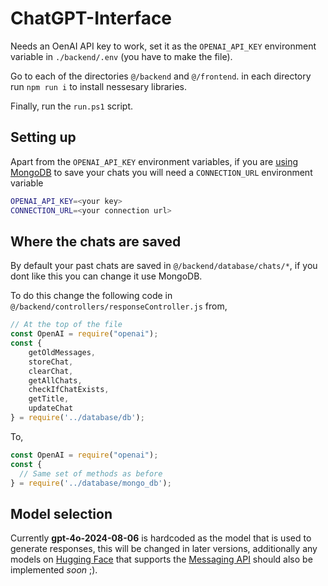 ﻿# ChatGPT-Interface

Needs an OenAI API key to work, set it as the `OPENAI_API_KEY` environment variable in `./backend/.env` (you have to make the file). 

Go to each of the directories `@/backend` and `@/frontend`. in each directory run `npm run i` to install nessesary libraries.

Finally, run the `run.ps1` script.

## Setting up

Apart from the `OPENAI_API_KEY` environment variables, if you are [using MongoDB](#where-the-chats-are-saved) to save your chats
you will need a `CONNECTION_URL` environment variable 
```bash
OPENAI_API_KEY=<your key>
CONNECTION_URL=<your connection url>
```

## Where the chats are saved

By default your past chats are saved in `@/backend/database/chats/*`, if you dont like this you can change it use MongoDB.

To do this change the following code in `@/backend/controllers/responseController.js` from,

```js
// At the top of the file
const OpenAI = require("openai");
const { 
    getOldMessages, 
    storeChat, 
    clearChat, 
    getAllChats, 
    checkIfChatExists, 
    getTitle, 
    updateChat 
} = require('../database/db');
```

To,

```js
const OpenAI = require("openai");
const { 
  // Same set of methods as before
} = require('../database/mongo_db');
```

## Model selection

Currently **gpt-4o-2024-08-06** is hardcoded as the model that is used to generate responses, this will be changed in later versions, additionally any models on
<a href='https://huggingface.co/blog/tgi-messages-api'>Hugging Face</a> that supports the <a href="https://huggingface.co/blog/tgi-messages-api">Messaging API</a> should also be implemented *soon* ;).

